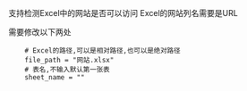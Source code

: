 支持检测Excel中的网站是否可以访问
Excel的网站列名需要是URL

需要修改以下两处
```
    # Excel的路径,可以是相对路径,也可以是绝对路径
    file_path = "网站.xlsx"
    # 表名,不输入默认第一张表
    sheet_name = ""
```